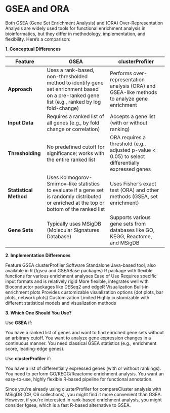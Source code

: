 # GSEA and ORA

Both GSEA (Gene Set Enrichment Analysis) and  (ORA) Over-Representation Analysis are widely used tools for functional enrichment analysis in bioinformatics, but they differ in methodology, implementation, and flexibility. 
Here’s a comparison:

**1. Conceptual Differences**
   
| Feature           | GSEA                                                                 | clusterProfiler                                                      |
|-------------------|----------------------------------------------------------------------|----------------------------------------------------------------------|
| **Approach**      | Uses a rank-based, non-thresholded method to identify gene set enrichment based on a pre-ranked gene list (e.g., ranked by log fold-change) | Performs over-representation analysis (ORA) and GSEA-like methods to analyze gene enrichment |
| **Input Data**    | Requires a ranked list of all genes (e.g., by fold change or correlation) | Accepts a gene list (with or without ranking)                        |
| **Thresholding**  | No predefined cutoff for significance; works with the entire ranked list | ORA requires a threshold (e.g., adjusted p-value < 0.05) to select differentially expressed genes |
| **Statistical Method** | Uses Kolmogorov-Smirnov–like statistics to evaluate if a gene set is randomly distributed or enriched at the top or bottom of the ranked list | Uses Fisher’s exact test (ORA) and other methods (GSEA, set enrichment) |
| **Gene Sets**     | Typically uses MSigDB (Molecular Signatures Database)                | Supports various gene sets from databases like GO, KEGG, Reactome, and MSigDB |


**2. Implementation Differences**
   
Feature	GSEA	clusterProfiler
Software	Standalone Java-based tool, also available in R (fgsea and GSEABase packages)	R package with flexible functions for various enrichment analyses
Ease of Use	Requires specific input formats and is relatively rigid	More flexible, integrates well with Bioconductor packages like DESeq2 and edgeR
Visualization	Built-in enrichment plots	Provides customizable visualization options (dot plots, bar plots, network plots)
Customization	Limited	Highly customizable with different statistical models and visualization methods

**3. Which One Should You Use?**
   
Use **GSEA** if:

You have a ranked list of genes and want to find enriched gene sets without an arbitrary cutoff.
You want to analyze gene expression changes in a continuous manner.
You need classical GSEA statistics (e.g., enrichment score, leading-edge genes).

Use **clusterProfiler** if:

You have a list of differentially expressed genes (with or without rankings).
You need to perform GO/KEGG/Reactome enrichment analysis.
You want an easy-to-use, highly flexible R-based pipeline for functional annotation.

Since you're already using clusterProfiler for compareCluster analysis with MSigDB (C9, C6 collections), you might find it more convenient than GSEA. However, if you're interested in rank-based enrichment analysis, you might consider fgsea, which is a fast R-based alternative to GSEA.
